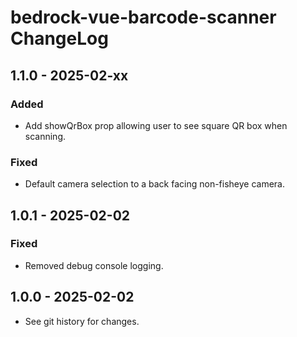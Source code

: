 # bedrock-vue-barcode-scanner ChangeLog

## 1.1.0 - 2025-02-xx

### Added
- Add showQrBox prop allowing user to see square QR box when scanning.

### Fixed
- Default camera selection to a back facing non-fisheye camera.

## 1.0.1 - 2025-02-02

### Fixed
- Removed debug console logging.

## 1.0.0 - 2025-02-02

- See git history for changes.
